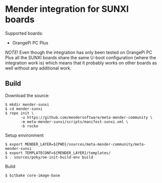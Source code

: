 # Mender integration for SUNXI boards

Supported boards:

- OrangePi PC Plus

*NOTE*! Even though the integration has only been tested on OrangePi PC Plus
all the SUNXI boards share the same U-boot configuration
(where the integration work is) which means that it probably works on other
boards as well without any additional work.

## Build

Download the source:

    $ mkdir mender-sunxi
    $ cd mender-sunxi
    $ repo init \
           -u https://github.com/mendersoftware/meta-mender-community \
           -m meta-mender-sunxi/scripts/manifest-sunxi.xml \
           -b rocko

Setup environment

    $ export MENDER_LAYER=${PWD}/sources/meta-mender-community/meta-mender-sunxi
    $ export TEMPLATECONF=${MENDER_LAYER}/templates/
    $ . sources/poky/oe-init-build-env build

Build

    $ bitbake core-image-base
